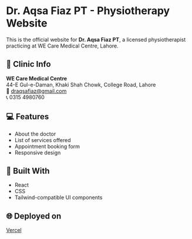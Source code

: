 # Dr. Aqsa Fiaz PT - Physiotherapy Website

This is the official website for **Dr. Aqsa Fiaz PT**, a licensed physiotherapist practicing at WE Care Medical Centre, Lahore.

## 📍 Clinic Info
**WE Care Medical Centre**  
44-E Gul-e-Daman, Khaki Shah Chowk, College Road, Lahore  
📧 draqsafiaz@gmail.com  
📞 0315 4980760

## 💻 Features
- About the doctor
- List of services offered
- Appointment booking form
- Responsive design

## 🚀 Built With
- React
- CSS
- Tailwind-compatible UI components

## 🌐 Deployed on
[Vercel](https://vercel.com/)
